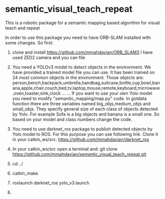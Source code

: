 # semantic_visual_teach_repeat
This is a robotic package for a semantic mapping based algorithm for visual teach and repeat

In order to use this package you need to have ORB-SLAM installed with some changes. So first:

1. clone and install https://github.com/mmahdavian/ORB_SLAM3
I have used ZED2 camera and you can file 
3. You need a YOLOv3 model to detect objects in the environment. We have provided a trained model file you can use. It has been trained on 24 most common objects in the environment. Those objects are: person,bench,backpack,umbrella,handbag,suitcase,bottle,cup,bowl,banana,apple,chair,couch,bed,tv,laptop,mouse,remote,keyboard,microwave,oven,toaster,sink,clock
...
...
If you want to use your own Yolo model you need to modify "semantic_mapping/map.py" code. In gotdata function there are three variables named big_objs,medium_objs and small_objs. They specify general size of each class of objects detected by Yolo. For example Sofa is a big objects and banana is a small one. So based on your model and class numbers change the code.

3. You need to use darknet_ros package to publish detected objects by Yolo model to ROS. For this purpose you can use following link. Clone it in your catkin_ws/src:
https://github.com/mmahdavian/darknet_ros

4. In your catkin_ws/src open a terminal and: git clone https://github.com/mmahdavian/semantic_visual_teach_repeat.git
5. cd ../
6. catkin_make
7. roslaunch darknet_ros yolo_v3.launch
8.  

